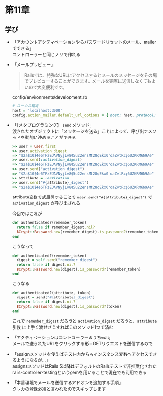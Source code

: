 #  第11章

## 学び

- 「アカウントアクティベーションやらパスワードリセットのメール、mailerでできる」  
    コントローラーと同じノリで作れる

- 「メールプレビュー」  
    > Railsでは、特殊なURLにアクセスするとメールのメッセージをその場でプレビューすることができます。メールを実際に送信しなくてもよいので大変便利です。
    
    config/environments/development.rb
    ```ruby
    # ローカル環境
    host = 'localhost:3000'
    config.action_mailer.default_url_options = { host: host, protocol: 'http' }
    ``` 

- 「【メタプログラミング】 `send` メソッド」  
    渡されたオブジェクトに「メッセージを送る」ことによって、呼び出すメソッドを動的に決めることができる
    ```ruby
    >> user = User.first
    >> user.activation_digest
    => "$2a$10$4e6TFzEJAVNyjLv8Q5u22ensMt28qEkx0roaZvtRcp6UZKRM6N9Ae"
    >> user.send(:activation_digest)
    => "$2a$10$4e6TFzEJAVNyjLv8Q5u22ensMt28qEkx0roaZvtRcp6UZKRM6N9Ae"
    >> user.send("activation_digest")
    => "$2a$10$4e6TFzEJAVNyjLv8Q5u22ensMt28qEkx0roaZvtRcp6UZKRM6N9Ae"
    >> attribute = :activation
    >> user.send("#{attribute}_digest")
    => "$2a$10$4e6TFzEJAVNyjLv8Q5u22ensMt28qEkx0roaZvtRcp6UZKRM6N9Ae"
    ```
    attribute変数で式展開することで `user.send("#{attribute}_digest")` で 
    `activation_digest` が呼び出される

    今回ではこれが
    ```ruby
    def authenticated?(remember_token)
      return false if remember_digest.nil?
      BCrypt::Password.new(remember_digest).is_password?(remember_token)
    end
    ```
    こうなって
    ```ruby
    def authenticated?(remember_token)
      digest = self.send("remember_digest")
      return false if digest.nil?
      BCrypt::Password.new(digest).is_password?(remember_token)
    end
    ```
    こうなる
    ```ruby
    def authenticated?(attribute, token)
      digest = send("#{attribute}_digest")
      return false if digest.nil?
      BCrypt::Password.new(digest).is_password?(token)
    end
    ```
    これで `remember_digest` だろうと `activation_digest` だろうと、`attribute` 引数
    に上手く渡せさえすればこのメソッド1つで済む

- 「アクティベーションはコントローラーのうちedit」  
    メールで送られたURLをクリックする形＝GETリクエストを送信するので

- 「assignメソッドを使えばテスト内からもインスタンス変数へアクセスできるようになるが…」  
    assignsメソッドはRails 5以降はデフォルトのRailsテストで非推奨化された  
    rails-controller-testingというgemを用いることで現在でも利用できる  

- 「本番環境でメールを送信するアドオンを追加する手順」  
    クレカの登録必須と言われたのでスキップします
